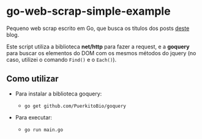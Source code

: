 # go-web-scrap-simple-example
Pequeno web scrap escrito em Go, que busca os títulos dos posts [deste](https://golangcode.com) blog.

Este script utiliza a biblioteca **net/http** para fazer a request, e a **goquery** para buscar os elementos do DOM com os mesmos métodos do jquery (no caso, utilizei o comando `Find()` e o `Each()`).

## Como utilizar
- Para instalar a biblioteca goquery:
  - `go get github.com/PuerkitoBio/goquery`

- Para executar:
  - `go run main.go`
